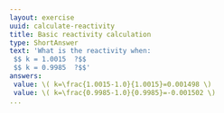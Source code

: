 ```yaml
---
layout: exercise
uuid: calculate-reactivity
title: Basic reactivity calculation
type: ShortAnswer
text: 'What is the reactivity when:
 $$ k = 1.0015  ?$$
 $$ k = 0.9985  ?$$'
answers:
 value: \( k=\frac{1.0015-1.0}{1.0015}=0.001498 \)
 value: \( k=\frac{0.9985-1.0}{0.9985}=-0.001502 \)
... 
```

